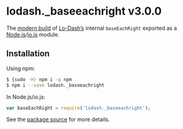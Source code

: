 # lodash._baseeachright v3.0.0

The [modern build](https://github.com/lodash/lodash/wiki/Build-Differences) of [Lo-Dash’s](https://lodash.com/) internal `baseEachRight` exported as a [Node.js](http://nodejs.org/)/[io.js](https://iojs.org/) module.

## Installation

Using npm:

```bash
$ {sudo -H} npm i -g npm
$ npm i --save lodash._baseeachright
```

In Node.js/io.js:

```js
var baseEachRight = require('lodash._baseeachright');
```

See the [package source](https://github.com/lodash/lodash/blob/3.0.0-npm-packages/lodash._baseeachright/index.js) for more details.
